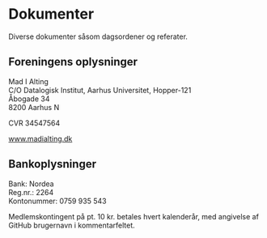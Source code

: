 # Dokumenter

Diverse dokumenter såsom dagsordener og referater.

## Foreningens oplysninger
Mad I Alting   
C/O Datalogisk Institut, Aarhus Universitet, Hopper-121  
Åbogade 34  
8200 Aarhus N

CVR 34547564

www.madialting.dk

## Bankoplysninger
Bank: Nordea  
Reg.nr.: 2264  
Kontonummer: 0759 935 543

Medlemskontingent på pt. 10 kr. betales hvert kalenderår, med angivelse af GitHub brugernavn i kommentarfeltet.